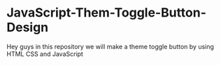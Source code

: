 # JavaScript-Them-Toggle-Button-Design
Hey guys in this repository we will make a theme toggle button by using HTML CSS and JavaScript
